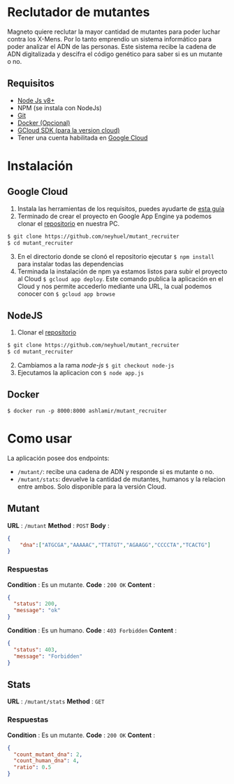# Reclutador de mutantes

Magneto quiere reclutar la mayor cantidad de mutantes para poder luchar
contra los X-Mens. Por lo tanto emprendío un sistema informático para poder analizar el ADN de las personas.
Este sistema recibe la cadena de ADN digitalizada y descifra el código genético para saber si es un mutante o no.

## Requisitos
  - [Node Js v8+](https://nodejs.org/es/)
  - NPM (se instala con NodeJs)
  - [Git](https://git-scm.com/)
  - [Docker (Opcional)](https://docs.docker.com/install/)
  - [GCloud SDK (para la version cloud)](https://cloud.google.com/sdk/docs/)
  - Tener una cuenta habilitada en [Google Cloud](https://cloud.google.com/)

# Instalación
## Google Cloud
  1. Instala las herramientas de los requisitos, puedes ayudarte de [esta guía](https://cloud.google.com/appengine/docs/standard/nodejs/quickstart)
  2. Terminado de crear el proyecto en Google App Engine ya podemos clonar el [repositorio](https://github.com/neyhuel/mutant_recruiter) en nuestra PC.
```BASH
$ git clone https://github.com/neyhuel/mutant_recruiter
$ cd mutant_recruiter
```
  3. En el directorio donde se clonó el repositorio ejecutar ```$ npm install``` para instalar todas las dependencias
  4. Terminada la instalación de npm ya estamos listos para subir el proyecto al Cloud ```$ gcloud app deploy```. Este comando publica la aplicación en el Cloud y nos permite accederlo mediante una URL, la cual podemos conocer con ```$ gcloud app browse```

## NodeJS
  1. Clonar el [repositorio](https://github.com/neyhuel/mutant_recruiter)
```BASH
$ git clone https://github.com/neyhuel/mutant_recruiter
$ cd mutant_recruiter
```
  2. Cambiamos a la rama _node-js_ ```$ git checkout node-js```
  3. Ejecutamos la aplicacion con ```$ node app.js```

## Docker
```$ docker run -p 8000:8000 ashlamir/mutant_recruiter```

# Como usar
La aplicación posee dos endpoints:
  - `/mutant/`: recibe una cadena de ADN y responde si es mutante o no.
  - `/mutant/stats`: devuelve la cantidad de mutantes, humanos y la relacion entre ambos. Solo disponible para la versión Cloud.

## Mutant
**URL** : `/mutant`
**Method** : `POST`
**Body** :
```json
{
	"dna":["ATGCGA","AAAAAC","TTATGT","AGAAGG","CCCCTA","TCACTG"]
}
```

### Respuestas
**Condition** : Es un mutante.
**Code** : `200 OK`
**Content** :
```json
{
  "status": 200,
  "message": "ok"
}
```
**Condition** : Es un humano.
**Code** : `403 Forbidden`
**Content** :
```json
{
  "status": 403,
  "message": "Forbidden"
}
```
## Stats
**URL** : `/mutant/stats`
**Method** : `GET`

### Respuestas
**Condition** : Es un mutante.
**Code** : `200 OK`
**Content** :
```json
{
  "count_mutant_dna": 2,
  "count_human_dna": 4,
  "ratio": 0.5
}
```
